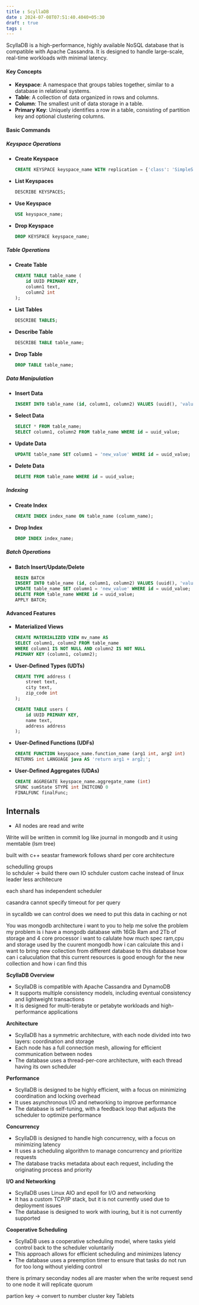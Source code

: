 ```yaml
---
title : ScyllaDB
date : 2024-07-08T07:51:40.4040+05:30
draft : true
tags : 
---
```



ScyllaDB is a high-performance, highly available NoSQL database that is compatible with Apache Cassandra. It is designed to handle large-scale, real-time workloads with minimal latency.

#### **Key Concepts**

- **Keyspace**: A namespace that groups tables together, similar to a database in relational systems.
- **Table**: A collection of data organized in rows and columns.
- **Column**: The smallest unit of data storage in a table.
- **Primary Key**: Uniquely identifies a row in a table, consisting of partition key and optional clustering columns.

#### **Basic Commands**

##### **Keyspace Operations**

- **Create Keyspace**
  ```sql
  CREATE KEYSPACE keyspace_name WITH replication = {'class': 'SimpleStrategy', 'replication_factor': 3};
  ```

- **List Keyspaces**
  ```sql
  DESCRIBE KEYSPACES;
  ```

- **Use Keyspace**
  ```sql
  USE keyspace_name;
  ```

- **Drop Keyspace**
  ```sql
  DROP KEYSPACE keyspace_name;
  ```

##### **Table Operations**

- **Create Table**
  ```sql
  CREATE TABLE table_name (
      id UUID PRIMARY KEY,
      column1 text,
      column2 int
  );
  ```

- **List Tables**
  ```sql
  DESCRIBE TABLES;
  ```

- **Describe Table**
  ```sql
  DESCRIBE TABLE table_name;
  ```

- **Drop Table**
  ```sql
  DROP TABLE table_name;
  ```

##### **Data Manipulation**

- **Insert Data**
  ```sql
  INSERT INTO table_name (id, column1, column2) VALUES (uuid(), 'value1', 123);
  ```

- **Select Data**
  ```sql
  SELECT * FROM table_name;
  SELECT column1, column2 FROM table_name WHERE id = uuid_value;
  ```

- **Update Data**
  ```sql
  UPDATE table_name SET column1 = 'new_value' WHERE id = uuid_value;
  ```

- **Delete Data**
  ```sql
  DELETE FROM table_name WHERE id = uuid_value;
  ```

##### **Indexing**

- **Create Index**
  ```sql
  CREATE INDEX index_name ON table_name (column_name);
  ```

- **Drop Index**
  ```sql
  DROP INDEX index_name;
  ```

##### **Batch Operations**

- **Batch Insert/Update/Delete**
  ```sql
  BEGIN BATCH
  INSERT INTO table_name (id, column1, column2) VALUES (uuid(), 'value1', 123);
  UPDATE table_name SET column1 = 'new_value' WHERE id = uuid_value;
  DELETE FROM table_name WHERE id = uuid_value;
  APPLY BATCH;
  ```

#### **Advanced Features**

- **Materialized Views**
  ```sql
  CREATE MATERIALIZED VIEW mv_name AS
  SELECT column1, column2 FROM table_name
  WHERE column1 IS NOT NULL AND column2 IS NOT NULL
  PRIMARY KEY (column1, column2);
  ```

- **User-Defined Types (UDTs)**
  ```sql
  CREATE TYPE address (
      street text,
      city text,
      zip_code int
  );

  CREATE TABLE users (
      id UUID PRIMARY KEY,
      name text,
      address address
  );
  ```

- **User-Defined Functions (UDFs)**
  ```sql
  CREATE FUNCTION keyspace_name.function_name (arg1 int, arg2 int)
  RETURNS int LANGUAGE java AS 'return arg1 + arg2;';
  ```

- **User-Defined Aggregates (UDAs)**
  ```sql
  CREATE AGGREGATE keyspace_name.aggregate_name (int)
  SFUNC sumState STYPE int INITCOND 0
  FINALFUNC finalFunc;
  ```



## Internals
- All nodes are read and write 


Write will be written in commit log like journal in mongodb and it using memtable (lsm tree)


built with c++ seastar framework follows shard per core architecture

schedulling groups  
Io schduler -> build there own IO  schduler
custom cache instead of linux
leader less architecure

each shard has independent scheduler 

casandra cannot specify timeout for per query

in sycalldb we can control does we need to put this data in caching or not




You was mongodb architecture i want to you to help me solve the problem my problem is i have a mongodb database with 16Gb Ram and 2Tb of storage and 4 core processor i want to calulate how much spec ram,cpu and storage used by the cuurent mongodb how i can calculate this and i want to bring new collection from different database to this database how can i caluculation that this current resources is good enough for the new collection and how i can find this


**ScyllaDB Overview**

- ScyllaDB is compatible with Apache Cassandra and DynamoDB
- It supports multiple consistency models, including eventual consistency and lightweight transactions
- It is designed for multi-terabyte or petabyte workloads and high-performance applications

**Architecture**

- ScyllaDB has a symmetric architecture, with each node divided into two layers: coordination and storage
- Each node has a full connection mesh, allowing for efficient communication between nodes
- The database uses a thread-per-core architecture, with each thread having its own scheduler

**Performance**

- ScyllaDB is designed to be highly efficient, with a focus on minimizing coordination and locking overhead
- It uses asynchronous I/O and networking to improve performance
- The database is self-tuning, with a feedback loop that adjusts the scheduler to optimize performance

**Concurrency**

- ScyllaDB is designed to handle high concurrency, with a focus on minimizing latency
- It uses a scheduling algorithm to manage concurrency and prioritize requests
- The database tracks metadata about each request, including the originating process and priority

**I/O and Networking**

- ScyllaDB uses Linux AIO and epoll for I/O and networking
- It has a custom TCP/IP stack, but it is not currently used due to deployment issues
- The database is designed to work with iouring, but it is not currently supported

**Cooperative Scheduling**

- ScyllaDB uses a cooperative scheduling model, where tasks yield control back to the scheduler voluntarily
- This approach allows for efficient scheduling and minimizes latency
- The database uses a preemption timer to ensure that tasks do not run for too long without yielding control



there is primary seconday nodes all are master when the write request send to one node it will replicate quorum 

partion key -> convert to number
cluster key
Tablets